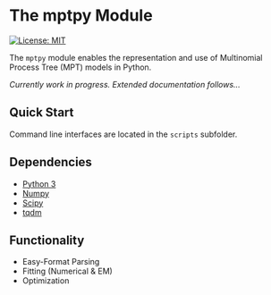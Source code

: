 The mptpy Module
================

[![License: MIT](https://img.shields.io/github/license/CognitiveComputationLab/mptpy.svg)](https://raw.githubusercontent.com/CognitiveComputationLab/mptpy/master/LICENSE)

The `mptpy` module enables the representation and use of Multinomial Process Tree (MPT) models in Python.

*Currently work in progress. Extended documentation follows...*

## Quick Start

Command line interfaces are located in the `scripts` subfolder.

## Dependencies

- [Python 3](https://www.python.org)
- [Numpy](http://www.numpy.org)
- [Scipy](https://www.scipy.org)
- [tqdm](https://github.com/tqdm/tqdm)

## Functionality

- Easy-Format Parsing
- Fitting (Numerical & EM)
- Optimization

